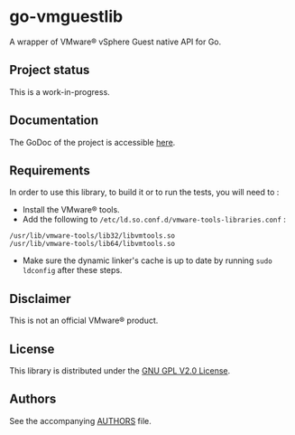 # go-vmguestlib

A wrapper of VMware® vSphere Guest native API for Go.

## Project status
This is a work-in-progress.

## Documentation

The GoDoc of the project is accessible [here](https://godoc.org/github.com/xlucas/go-vmguestlib/vmguestlib).

## Requirements
In order to use this library, to build it or to run the tests, you will need to :

* Install the VMware® tools.
* Add the following to `/etc/ld.so.conf.d/vmware-tools-libraries.conf` :
```
/usr/lib/vmware-tools/lib32/libvmtools.so
/usr/lib/vmware-tools/lib64/libvmtools.so
```
* Make sure the dynamic linker's cache is up to date by running `sudo ldconfig` after these steps.

## Disclaimer
This is not an official VMware® product.

## License
This library is distributed under the [GNU GPL V2.0 License](LICENSE).

## Authors
See the accompanying [AUTHORS](AUTHORS) file.
